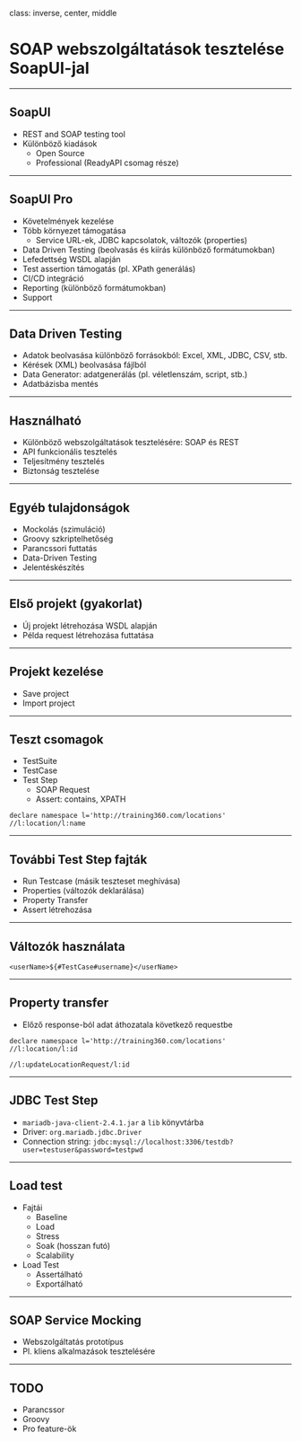 class: inverse, center, middle

# SOAP webszolgáltatások tesztelése SoapUI-jal

---

## SoapUI

* REST and SOAP testing tool
* Különböző kiadások
    * Open Source
    * Professional (ReadyAPI csomag része)

---

## SoapUI Pro

* Követelmények kezelése
* Több környezet támogatása
    * Service URL-ek, JDBC kapcsolatok, változók (properties)
* Data Driven Testing (beolvasás és kiírás különböző formátumokban)
* Lefedettség WSDL alapján
* Test assertion támogatás (pl. XPath generálás)
* CI/CD integráció
* Reporting (különböző formátumokban)
* Support

---

## Data Driven Testing

* Adatok beolvasása különböző forrásokból: Excel, XML, JDBC, CSV, stb.
* Kérések (XML) beolvasása fájlból
* Data Generator: adatgenerálás (pl. véletlenszám, script, stb.)
* Adatbázisba mentés
        
---

## Használható

* Különböző webszolgáltatások tesztelésére: SOAP és REST
* API funkcionális tesztelés
* Teljesítmény tesztelés
* Biztonság tesztelése

---

## Egyéb tulajdonságok

* Mockolás (szimuláció)
* Groovy szkriptelhetőség
* Parancssori futtatás
* Data-Driven Testing
* Jelentéskészítés

---

## Első projekt (gyakorlat)

* Új projekt létrehozása WSDL alapján
* Példa request létrehozása futtatása

---

## Projekt kezelése

* Save project
* Import project

---

## Teszt csomagok

* TestSuite
* TestCase
* Test Step
    * SOAP Request
    * Assert: contains, XPATH
    
```
declare namespace l='http://training360.com/locations'
//l:location/l:name
```

---

## További Test Step fajták

* Run Testcase (másik teszteset meghívása)
* Properties (változók deklarálása)
* Property Transfer
* Assert létrehozása

---

## Változók használata

```
<userName>${#TestCase#username}</userName>
```

---

## Property transfer

* Előző response-ból adat áthozatala következő requestbe

```
declare namespace l='http://training360.com/locations'
//l:location/l:id

//l:updateLocationRequest/l:id
```

---

## JDBC Test Step

* `mariadb-java-client-2.4.1.jar` a `lib` könyvtárba
* Driver: `org.mariadb.jdbc.Driver`
* Connection string: `jdbc:mysql://localhost:3306/testdb?user=testuser&password=testpwd`

---

## Load test

* Fajtái
  * Baseline
  * Load
  * Stress
  * Soak (hosszan futó)
  * Scalability
* Load Test   
  * Assertálható
  * Exportálható

---

## SOAP Service Mocking

* Webszolgáltatás prototípus
* Pl. kliens alkalmazások tesztelésére

---

## TODO

* Parancssor
* Groovy
* Pro feature-ök
